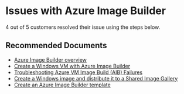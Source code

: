 <properties
    pageTitle="Issues with Azure Image Builder"
    description="Issues with Azure Image Builder"
    service="microsoft.compute"
    resource="virtualmachines"
    authors="ScottAzure"
    ms.author="scotro"
    displayOrder=""
    selfHelpType="generic"
    supportTopicIds="32742575"
    resourceTags=""
    productPesIds="14749"
    cloudEnvironments="public, Fairfax, usnat, ussec"
    articleId="c0ba98e0-246a-4dcd-bcf0-2a8d5a9077aa"
	ownershipId="Compute_VirtualMachines_Content"
/>

# Issues with Azure Image Builder

4 out of 5 customers resolved their issue using the steps below.

## **Recommended Documents**

* [Azure Image Builder overview](https://docs.microsoft.com/azure/virtual-machines/windows/image-builder-overview)<br>
* [Create a Windows VM with Azure Image Builder](https://docs.microsoft.com/azure/virtual-machines/windows/image-builder)<br>
* [Troubleshooting Azure VM Image Build (AIB) Failures](https://github.com/danielsollondon/azvmimagebuilder/blob/master/troubleshootingaib.md)<br>
* [Create a Windows image and distribute it to a Shared Image Gallery](https://docs.microsoft.com/azure/virtual-machines/windows/image-builder-gallery)<br>
* [Create an Azure Image Builder template](https://docs.microsoft.com/azure/virtual-machines/linux/image-builder-json)
